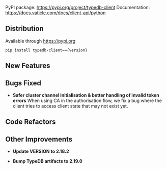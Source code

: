 PyPI package: https://pypi.org/project/typedb-client
Documentation: https://docs.vaticle.com/docs/client-api/python

## Distribution

Available through https://pypi.org

```
pip install typedb-client=={version}
```


## New Features


## Bugs Fixed
- **Safer cluster channel initialisation & better handling of invalid token errors**
  When using CA in the authorisation flow, we fix a bug where the client tries to access client state that may not exist yet.
  
  
## Code Refactors


## Other Improvements
- **Update VERSION to 2.18.2**

- **Bump TypeDB artifacts to 2.19.0**

